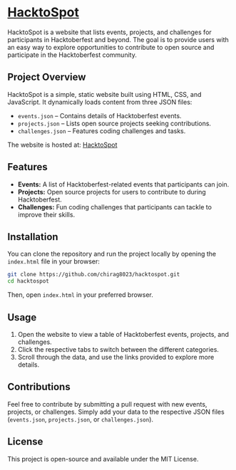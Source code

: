 # [HacktoSpot](https://chirag8023.github.io/hacktospot)

HacktoSpot is a website that lists events, projects, and challenges for participants in Hacktoberfest and beyond. The goal is to provide users with an easy way to explore opportunities to contribute to open source and participate in the Hacktoberfest community.

## Project Overview

HacktoSpot is a simple, static website built using HTML, CSS, and JavaScript. It dynamically loads content from three JSON files:
- `events.json` – Contains details of Hacktoberfest events.
- `projects.json` – Lists open source projects seeking contributions.
- `challenges.json` – Features coding challenges and tasks.

The website is hosted at: [HacktoSpot](https://chirag8023.github.io/hacktospot)

## Features

- **Events:** A list of Hacktoberfest-related events that participants can join.
- **Projects:** Open source projects for users to contribute to during Hacktoberfest.
- **Challenges:** Fun coding challenges that participants can tackle to improve their skills.

## Installation

You can clone the repository and run the project locally by opening the `index.html` file in your browser:

```bash
git clone https://github.com/chirag8023/hacktospot.git
cd hacktospot
```

Then, open `index.html` in your preferred browser.

## Usage

1. Open the website to view a table of Hacktoberfest events, projects, and challenges.
2. Click the respective tabs to switch between the different categories.
3. Scroll through the data, and use the links provided to explore more details.

## Contributions

Feel free to contribute by submitting a pull request with new events, projects, or challenges. Simply add your data to the respective JSON files (`events.json`, `projects.json`, or `challenges.json`).

## License

This project is open-source and available under the MIT License.
